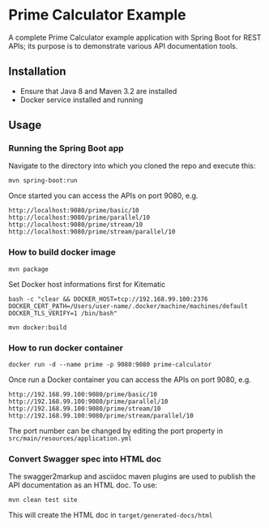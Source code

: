 # Prime Calculator Example
A complete Prime Calculator example application with Spring Boot for REST APIs; its purpose is to demonstrate various API documentation tools.

## Installation
* Ensure that Java 8 and Maven 3.2 are installed
* Docker service installed and running

## Usage
### Running the Spring Boot app
Navigate to the directory into which you cloned the repo and execute this:
```
mvn spring-boot:run
```

Once started you can access the APIs on port 9080, e.g.
```
http://localhost:9080/prime/basic/10
http://localhost:9080/prime/parallel/10
http://localhost:9080/prime/stream/10
http://localhost:9080/prime/stream/parallel/10
```


### How to build docker image
```
mvn package
```
Set Docker host informations first for Kitematic
```
bash -c "clear && DOCKER_HOST=tcp://192.168.99.100:2376 DOCKER_CERT_PATH=/Users/user-name/.docker/machine/machines/default DOCKER_TLS_VERIFY=1 /bin/bash"
```
```
mvn docker:build
```

### How to run docker container
```
docker run -d --name prime -p 9080:9080 prime-calculator
```

Once run a Docker container you can access the APIs on port 9080, e.g.
```
http://192.168.99.100:9080/prime/basic/10
http://192.168.99.100:9080/prime/parallel/10
http://192.168.99.100:9080/prime/stream/10
http://192.168.99.100:9080/prime/stream/parallel/10
```


The port number can be changed by editing the port property in `src/main/resources/application.yml`

### Convert Swagger spec into HTML doc
The swagger2markup and asciidoc maven plugins are used to publish the API documentation as an HTML doc. To use:

`mvn clean test site`

This will create the HTML doc in `target/generated-docs/html`
